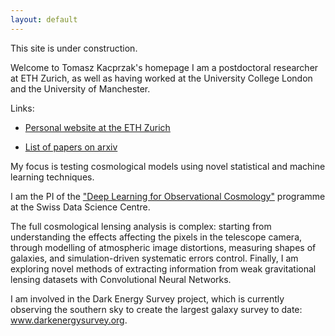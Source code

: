 ```yaml
---
layout: default
---
```


<div class="lead pretty-links">
  
  
This site is under construction.


Welcome to Tomasz Kacprzak's homepage
I am a postdoctoral researcher at ETH Zurich, as well as having worked at the University College London and the University of Manchester.

Links:

   *   [Personal website at the ETH Zurich](https://ethz.ch/content/specialinterest/phys/particle-physics/ipa/en/people/person-detail.MjEyNzM5.TGlzdC8xNTE3LDU5MTA3MzQ0MA==.html)

   *   [List of papers on arxiv](https://arxiv.org/find/astro-ph/1/au:+Kacprzak_T/0/1/0/all/0/1)





My focus is testing cosmological models using novel statistical and machine learning techniques.

I am the PI of the ["Deep Learning for Observational Cosmology"](https://datascience.ch/project/deep-learning-for-observational-cosmology-dloc/) programme at the Swiss Data Science Centre.

The full cosmological lensing analysis is complex: starting from understanding the effects affecting the pixels in the telescope camera, through modelling of atmospheric image distortions, measuring shapes of galaxies, and simulation-driven systematic errors control. Finally, I am exploring novel methods of extracting information from weak gravitational lensing datasets with Convolutional Neural Networks.

I am involved in the Dark Energy Survey project, which is currently observing the southern sky to create the largest galaxy survey to date: www.darkenergysurvey.org.



<!--   Hi! this is just a sample **intro text**. You would normally put your [full name](about/) here and say something *smart* about yourself. -->

<!--  This could also be the good place to say were you are coming from, what you [do for a living](work/) and maybe what you are [interested in](projects/). You might also be [writing](articles/) about stuff. -->

<!--  But after all this is your site and I'm just a **placeholder text** so what would i know about some *home page content*. -->
</div>
